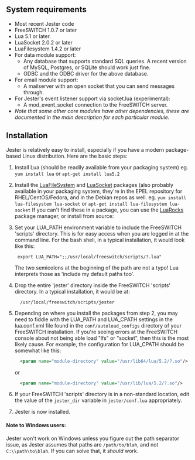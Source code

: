 ## System requirements

 * Most recent Jester code
 * FreeSWITCH 1.0.7 or later
 * Lua 5.1 or later.
 * LuaSocket 2.0.2 or later
 * LuaFilesystem 1.4.2 or later
 * For data module support:
    * Any database that supports standard SQL queries. A recent version of
      MySQL, Postgres, or SQLite should work just fine.
    * ODBC and the ODBC driver for the above database.
 * For email module support:
    * A mailserver with an open socket that you can send messages through.
 * For Jester's event listener support via socket.lua (experimental):
    * A mod_event_socket connection to the FreeSWITCH server.
 * *Note that some other core modules have other dependencies, these are
    documented in the main description for each particular module.*


## Installation

Jester is relatively easy to install, especially if you have a modern package-based Linux distribution.  Here are the basic steps:

1. Install Lua (should be readily available from your packaging system)
   eg. ```yum install lua``` or ```apt-get install lua5.2```

2. Install the [LuaFileSystem](http://keplerproject.github.com/luafilesystem)
   and [LuaSocket](http://w3.impa.br/~diego/software/luasocket) packages (also
   probably available in your packaging system, they're in the EPEL repository for
   RHEL/CentOS/Fedora, and in the Debian repos as well. eg.
   ```yum install lua-filesystem lua-socket``` or ```apt-get install
   lua-filesystem lua-socket```
   If you can't find these in a package, you can use the
   [LuaRocks](http://luarocks.org) package manager, or install from source:

3. Set your LUA_PATH environment variable to include the FreeSWITCH 'scripts'
   directory.  This is for easy access when you are logged in at the command
   line.  For the bash shell, in a typical installation, it would look like
   this:
    ```
     export LUA_PATH=";;/usr/local/freeswitch/scripts/?.lua"
    ```


   The two semicolons at the beginning of the path are not a typo!  Lua
   interprets those as 'include my default paths too'.

4. Drop the entire 'jester' directory inside the FreeSWITCH 'scripts'
   directory.  In a typical installation, it would be at:

    ```
      /usr/local/freeswitch/scripts/jester
    ```



5. Depending on where you install the packages from step 2, you may need to
   fiddle with the LUA_PATH and LUA_CPATH settings in the lua.conf.xml file
   found in the ```conf/autoload_configs``` directory of your FreeSWITCH
   installation.
   If you're seeing errors at the FreeSWITCH console about not being able
   load "lfs" or "socket", then this is the most likely cause.
   For example, the configuration for LUA_CPATH should be somewhat like this:


    ```xml
      <param name="module-directory" value="/usr/lib64/lua/5.2/?.so"/>
    ```
   or

    ```xml
      <param name="module-directory" value="/usr/lib/lua/5.2/?.so"/>
    ```



6. If your FreeSWITCH 'scripts' directory is in a non-standard location, edit
   the value of the ```jester_dir``` variable in ```jester/conf.lua```
   appropriately.

7. Jester is now installed.


#### Note to Windows users:

  Jester won't work on Windows unless you figure out the path separator
  issue, as Jester assumes that paths are ```/path/to/blah```, and not
  ```C:\\path\to\blah```.  If you can solve that, it *should* work.
